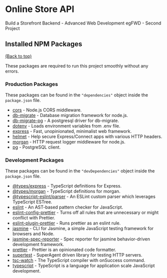 # Online Store API

Build a Storefront Backend - Advanced Web Development egFWD - Second Project

## Installed NPM Packages

[(Back to top)](#table-of-contents)

These packages are required to run this project smoothly without any errors.

### Production Packages

These packages can be found in the `"dependencies"` object inside the `package.json` file.

- [cors](https://www.npmjs.com/package/cors) - Node.js CORS middleware.
- [db-migrate](https://www.npmjs.com/package/db-migrate) - Database migration framework for node.js.
- [db-migrate-pg](https://www.npmjs.com/package/db-migrate-pg) - A postgresql driver for db-migrate.
- [dotenv](https://www.npmjs.com/package/dotenv) - Loads environment variables from .env file.
- [express](https://www.npmjs.com/package/express) - Fast, unopinionated, minimalist web framework.
- [helmet](https://www.npmjs.com/package/helmet) - Help secure Express/Connect apps with various HTTP headers.
- [morgan](https://www.npmjs.com/package/morgan) - HTTP request logger middleware for node.js.
- [pg](https://www.npmjs.com/package/pg) - PostgreSQL client.

### Development Packages

These packages can be found in the `"devDependencies"` object inside the `package.json` file.

- [@types/express](https://www.npmjs.com/package/@types/express) - TypeScript definitions for Express.
- [@types/morgan](https://www.npmjs.com/package/@types/morgan) - TypeScript definitions for morgan.
- [@typescript-eslint/parser](https://www.npmjs.com/package/@typescript-eslint/parser) - An ESLint custom parser which leverages TypeScript ESTree.
- [eslint](https://www.npmjs.com/package/eslint) - An AST-based pattern checker for JavaScript.
- [eslint-config-prettier](https://www.npmjs.com/package/eslint-config-prettier) - Turns off all rules that are unnecessary or might conflict with Prettier.
- [eslint-plugin-prettier](https://www.npmjs.com/package/eslint-plugin-prettier) - Runs prettier as an eslint rule.
- [jasmine](https://www.npmjs.com/package/jasmine) - CLI for Jasmine, a simple JavaScript testing framework for browsers and Node.
- [jasmine-spec-reporter](https://www.npmjs.com/package/jasmine-spec-reporter) - Spec reporter for jasmine behavior-driven development framework.
- [prettier](https://www.npmjs.com/package/prettier) - Prettier is an opinionated code formatter.
- [supertest](https://www.npmjs.com/package/supertest) - SuperAgent driven library for testing HTTP servers.
- [tsc-watch](https://www.npmjs.com/package/tsc-watch) - The TypeScript compiler with onSuccess command.
- [typescript](https://www.npmjs.com/package/typescript) - TypeScript is a language for application scale JavaScript development.
